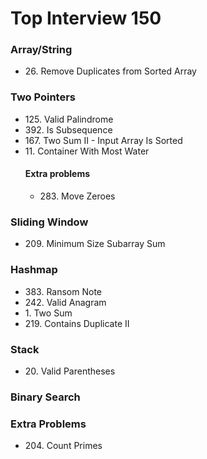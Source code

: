 <h1>Top Interview 150</h1>
<h3>Array/String</h3>
<ul>
  <li>26. Remove Duplicates from Sorted Array</li>
</ul>

<h3>Two Pointers</h3>
<ul>
  <li>125. Valid Palindrome</li>
  <li>392. Is Subsequence</li>
  <li>167. Two Sum II - Input Array Is Sorted</li>
  <li>11. Container With Most Water</li>
  <h4>Extra problems</h4>
  <ul>
    <li>283. Move Zeroes</li>
  </ul>
</ul>


<h3>Sliding Window</h3>
<ul>
  <li>209. Minimum Size Subarray Sum</li>
</ul>

<h3>Hashmap</h3>
<ul>
  <li>383. Ransom Note</li>
  <li>242. Valid Anagram</li>
  <li>1. Two Sum</li>
  <li>219. Contains Duplicate II</li>
</ul>

<h3>Stack</h3>
<ul>
  <li>20. Valid Parentheses</li>
</ul>

<h3>Binary Search</h3>
<h3>Extra Problems</h3>
<ul>
  <li>204. Count Primes</li>
</ul>

